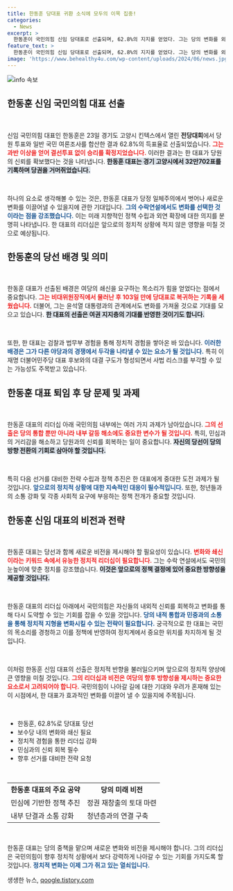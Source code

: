 ```yaml
---
title: 한동훈 당대표 귀환 소식에 모두의 이목 집중!
categories:
  - News
excerpt: >
  한동훈이 국민의힘 신임 당대표로 선출되며, 62.8%의 지지를 얻었다. 그는 당의 변화를 외치며, 고질적인 당내 갈등 해소와 미래를 위한 쇄신을 다짐했다. 이재명에 맞서는 차세대 리더로 주목받는 한 대표의 행보가 기대된다!
feature_text: >
  한동훈이 국민의힘 신임 당대표로 선출되며, 62.8%의 지지를 얻었다. 그는 당의 변화를 외치며, 고질적인 당내 갈등 해소와 미래를 위한 쇄신을 다짐했다. 이재명에 맞서는 차세대 리더로 주목받는 한 대표의 행보가 기대된다!
image: 'https://www.behealthy4u.com/wp-content/uploads/2024/06/news.jpg'
---
```


<p><img src="https://www.behealthy4u.com/wp-content/uploads/2024/06/news.jpg" alt="info 속보" /></p>

<h2 data-ke-size="size26">한동훈 신임 국민의힘 대표 선출</h2>

<p data-ke-size="size16">&nbsp;</p>

<p>신임 국민의힘 대표인 한동훈은 23일 경기도 고양시 킨텍스에서 열린 <b>전당대회</b>에서 당원 투표와 일반 국민 여론조사를 합산한 결과 62.8%의 득표율로 선출되었습니다. <b><span style="color: #ee2323;">그는 과반 이상을 얻어 결선투표 없이 승리를 확정지었습니다.</span></b> 이러한 결과는 한 대표가 당원의 신뢰를 확보했다는 것을 나타냅니다. <b><span style="background-color: #21538527;">한동훈 대표는 경기 고양시에서 32만702표를 기록하며 당권을 거머쥐었습니다.</span></b></p>

<p data-ke-size="size16">&nbsp;</p>

<p>하나의 요소로 생각해볼 수 있는 것은, 한동훈 대표가 당정 일체주의에서 벗어나 새로운 변화를 이끌어낼 수 있을지에 관한 기대입니다. <b><span style="color: #1a5490;">그의 수락연설에서도 변화를 선택한 것이라는 점을 강조했습니다.</span></b> 이는 미래 지향적인 정책 수립과 외연 확장에 대한 의지를 분명히 나타냅니다. 한 대표의 리더십은 앞으로의 정치적 상황에 적지 않은 영향을 미칠 것으로 예상됩니다.</p>

<h2 data-ke-size="size26">한동훈의 당선 배경 및 의미</h2>

<p data-ke-size="size16">&nbsp;</p>

<p>한동훈 대표가 선출된 배경은 여당의 쇄신을 요구하는 목소리가 힘을 얻었다는 점에서 중요합니다. <b><span style="color: #ee2323;">그는 비대위원장직에서 물러난 후 103일 만에 당대표로 복귀하는 기록을 세웠습니다.</span></b> 더불어, 그는 윤석열 대통령과의 관계에서도 변화를 가져올 것으로 기대를 모으고 있습니다. <b><span style="background-color: #21538527;">한 대표의 선출은 여권 지지층의 기대를 반영한 것이기도 합니다.</span></b></p>

<p data-ke-size="size16">&nbsp;</p>

<p>또한, 한 대표는 검찰과 법무부 경험을 통해 정치적 경험을 쌓아온 바 있습니다. <b><span style="color: #1a5490;">이러한 배경은 그가 다른 야당과의 경쟁에서 두각을 나타낼 수 있는 요소가 될 것입니다.</span></b> 특히 이재명 더불어민주당 대표 후보와의 대결 구도가 형성되면서 사법 리스크를 부각할 수 있는 가능성도 주목받고 있습니다.</p>

<h2 data-ke-size="size26">한동훈 대표 퇴임 후 당 문제 및 과제</h2>

<p data-ke-size="size16">&nbsp;</p>

<p>한동훈 대표의 리더십 아래 국민의힘 내부에는 여러 가지 과제가 남아있습니다. <b><span style="color: #ee2323;">그의 선출은 당의 통합 뿐만 아니라 내부 갈등 해소에도 중요한 변수가 될 것입니다.</span></b> 특히, 민심과의 거리감을 해소하고 당원과의 신뢰를 회복하는 일이 중요합니다. <b><span style="background-color: #21538527;">자신의 당선이 당의 방향 전환의 기회로 삼아야 할 것입니다.</span></b></p>

<p data-ke-size="size16">&nbsp;</p>

<p>특히 다음 선거를 대비한 전략 수립과 정책 추진은 한 대표에게 중대한 도전 과제가 될 것입니다. <b><span style="color: #1a5490;">앞으로의 정치적 상황에 대한 지속적인 대응이 필수적입니다.</span></b> 또한, 청년들과의 소통 강화 및 각종 사회적 요구에 부응하는 정책 전개가 중요할 것입니다.</p>

<h2 data-ke-size="size26">한동훈 신임 대표의 비전과 전략</h2>

<p data-ke-size="size16">&nbsp;</p>

<p>한동훈 대표는 당선과 함께 새로운 비전을 제시해야 할 필요성이 있습니다. <b><span style="color: #ee2323;">변화와 쇄신이라는 키워드 속에서 유능한 정치적 리더십이 필요합니다.</span></b> 그는 수락 연설에서도 국민의 눈높이에 맞춘 정치를 강조했습니다. <b><span style="background-color: #21538527;">이것은 앞으로의 정책 결정에 있어 중요한 방향성을 제공할 것입니다.</span></b></p>

<p data-ke-size="size16">&nbsp;</p>

<p>한동훈 대표의 리더십 아래에서 국민의힘은 자신들의 내외적 신뢰를 회복하고 변화를 통해 다시 도약할 수 있는 기회를 잡을 수 있을 것입니다. <b><span style="color: #1a5490;">당의 내적 통합과 민중과의 소통을 통해 정치적 지형을 변화시킬 수 있는 전략이 필요합니다.</span></b> 궁극적으로 한 대표는 국민의 목소리를 경청하고 이를 정책에 반영하여 정치계에서 중요한 위치를 차지하게 될 것입니다.</p>

<p data-ke-size="size16">&nbsp;</p>

<p>이처럼 한동훈 신임 대표의 선출은 정치적 반향을 불러일으키며 앞으로의 정치적 양상에 큰 영향을 미칠 것입니다. <b><span style="color: #ee2323;">그의 리더십과 비전은 여당의 향후 방향성을 제시하는 중요한 요소로서 고려되어야 합니다.</span></b> 국민의힘이 나아갈 길에 대한 기대와 우려가 혼재해 있는 이 시점에서, 한 대표가 효과적인 변화를 이끌어 낼 수 있을지에 주목됩니다. </p>

<p data-ke-size="size16">&nbsp;</p>

<ul>
    <li>한동훈, 62.8%로 당대표 당선</li>
    <li>보수당 내의 변화와 쇄신 필요</li>
    <li>정치적 경험을 통한 리더십 강화</li>
    <li>민심과의 신뢰 회복 필수</li>
    <li>향후 선거를 대비한 전략 요청</li>
</ul>

<p data-ke-size="size16">&nbsp;</p>

<table style="width:100%">
    <tr>
        <td style="text-align: center; height: 17px;"><b>한동훈 대표의 주요 공약</b></td>
        <td style="text-align: center; height: 17px;"><b>당의 미래 비전</b></td>
    </tr>
    <tr>
        <td style="height: 17px;">민심에 기반한 정책 추진</td>
        <td style="height: 17px;">정권 재창출의 토대 마련</td>
    </tr>
    <tr>
        <td style="height: 17px;">내부 단결과 소통 강화</td>
        <td style="height: 17px;">청년층과의 연결 구축</td>
    </tr>
</table>

<p data-ke-size="size16">&nbsp;</p>

<p>한동훈 대표는 당의 중책을 맡으며 새로운 변화와 비전을 제시해야 합니다. 그의 리더십은 국민의힘이 향후 정치적 상황에서 보다 강력하게 나아갈 수 있는 기회를 가지도록 할 것입니다. <b><span style="color: #1a5490;">정치적 변화는 이제 그가 쥐고 있는 열쇠입니다.</span></b></p>
생생한 뉴스, <a href="https://qoogle.tistory.com" rel="dofollow">qoogle.tistory.com</a>


